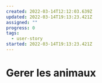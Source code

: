 ```yaml
---
created: 2022-03-14T12:12:03.639Z
updated: 2022-03-14T19:13:23.421Z
assigned: ""
progress: 0
tags:
  - user-story
started: 2022-03-14T19:13:23.421Z
---
```


# Gerer les animaux
